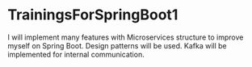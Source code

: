 # TrainingsForSpringBoot1
I will implement many features with Microservices structure to improve myself on Spring Boot. Design patterns will be used. Kafka will be implemented for internal communication.
